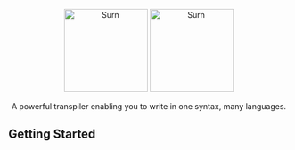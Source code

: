 <div align="center">
     <p>
          <img width="150" alt="Surn" class="nd" src="https://i.imgur.com/OEPbt6V.png">
          <img width="150" alt="Surn" class="nl" src="https://i.imgur.com/OEPbt6V.png">
     </p>
     <p>
          <p>
            A powerful transpiler enabling you to write in one syntax, many languages.
            </p>
     </p>
</div>

## Getting Started
 <!-- - [Installation](installation.md)
 - [Api Documentation](api/README.md) -->